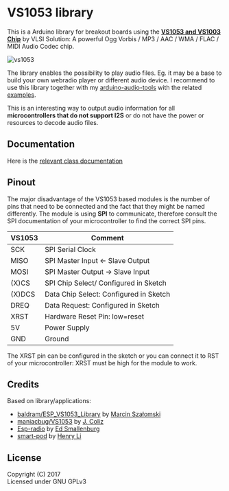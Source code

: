 # VS1053 library

This is a Arduino library for breakout boards using the **[VS1053 and VS1003 Chip](https://www.vlsi.fi/en/products/vs1053.html)** by VLSI Solution:
A powerful Ogg Vorbis / MP3 / AAC / WMA / FLAC / MIDI Audio Codec chip.<br/>

![vs1053](https://pschatzmann.github.io/arduino-vs1053/doc/vs1053.jpg)


The library enables the possibility to play audio files. Eg. it may be a base to build your own webradio player or different audio device. I recommend to use this library together with my [arduino-audio-tools](https://github.com/pschatzmann/arduino-audio-tools) with the related [examples](https://github.com/pschatzmann/arduino-audio-tools/tree/main/examples/examples-vs1053).

This is an interesting way to output audio information for all __microcontrollers that do not support I2S__ or do not have the power or resources to decode audio files.

## Documentation

Here is the [relevant class documentation](https://pschatzmann.github.io/arduino-vs1053/doc/html/annotated.html)

## Pinout

The major disadvantage of the VS1053 based modules is the number of pins that need to be connected and the fact that they might be named differently. The module is using __SPI__ to communicate, therefore consult the SPI documentation of your microcontroller to find the correct SPI pins.


|  VS1053  |   Comment                                   |
|----------|---------------------------------------------|
| SCK      | SPI Serial Clock                            |
| MISO     | SPI Master Input ← Slave Output             |
| MOSI     | SPI Master Output → Slave Input             |
| (X)CS    | SPI Chip Select/ Configured in Sketch       |
| (X)DCS   | Data Chip Select: Configured in Sketch      |
| DREQ     | Data Request: Configured in Sketch          |
| XRST     | Hardware Reset Pin: low=reset               |
| 5V       | Power Supply                                |
| GND      | Ground                                      |

The XRST pin can be configured in the sketch or you can connect it to RST of your microcontroller: XRST must be high for the module to work.


## Credits

Based on library/applications:
* [baldram/ESP_VS1053_Library](https://github.com/baldram/ESP_VS1053_Library) by [Marcin Szałomski](https://github.com/baldram)
* [maniacbug/VS1053](https://github.com/maniacbug/VS1053) by [J. Coliz](https://github.com/maniacbug)
* [Esp-radio](https://github.com/Edzelf/Esp-radio) by [Ed Smallenburg](https://github.com/Edzelf)
* [smart-pod](https://github.com/MagicCube/smart-pod) by [Henry Li](https://github.com/MagicCube)

## License

Copyright (C) 2017<br/>
Licensed under GNU GPLv3
